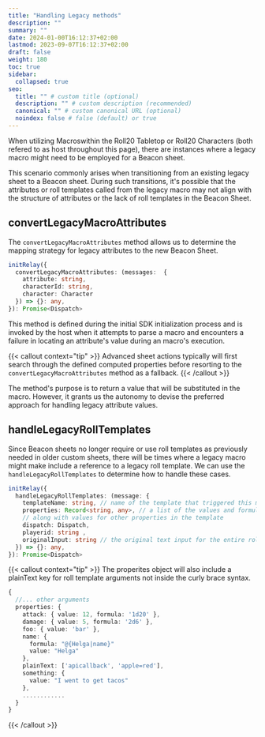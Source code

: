 ```yaml
---
title: "Handling Legacy methods"
description: ""
summary: ""
date: 2024-01-00T16:12:37+02:00
lastmod: 2023-09-07T16:12:37+02:00
draft: false
weight: 180
toc: true
sidebar:
  collapsed: true
seo:
  title: "" # custom title (optional)
  description: "" # custom description (recommended)
  canonical: "" # custom canonical URL (optional)
  noindex: false # false (default) or true
---
```


When utilizing Macroswithin the Roll20 Tabletop or Roll20 Characters (both refered to as host throughout this page), there are instances where a legacy macro might need to be employed for a Beacon sheet.

This scenario commonly arises when transitioning from an existing legacy sheet to a Beacon sheet. During such transitions, it's possible that the attributes or roll templates called from the legacy macro may not align with the structure of attributes or the lack of roll templates in the Beacon Sheet.

## convertLegacyMacroAttributes

The `convertLegacyMacroAttributes` method allows us to determine the mapping strategy for legacy attributes to the new Beacon Sheet.

```typescript
initRelay({
  convertLegacyMacroAttributes: (messages:  {
    attribute: string,
    characterId: string,
    character: Character
  }) => {}: any,
}): Promise<Dispatch>
``` 

This method is defined during the initial SDK initialization process and is invoked by the host when it attempts to parse a macro and encounters a failure in locating an attribute's value during an macro's execution.

{{< callout context="tip" >}}
Advanced sheet actions typically will first search through the defined computed properties before resorting to the `convertLegacyMacroAttributes` method as a fallback.
{{< /callout >}}

The method's purpose is to return a value that will be substituted in the macro. However, it grants us the autonomy to devise the preferred approach for handling legacy attribute values.

## handleLegacyRollTemplates

Since Beacon sheets no longer require or use roll templates as previously needed in older custom sheets, there will be times where a legacy macro might make include a reference to a legacy roll template. We can use the `handleLegacyRollTemplates` to determine how to handle these cases.

```typescript
initRelay({
  handleLegacyRollTemplates: (message: { 
    templateName: string, // name of the template that triggered this method
    properties: Record<string, any>, // a list of the values and formulas for rolls and macro in the template
    // along with values for other properties in the template
    dispatch: Dispatch, 
    playerid: string ,
    originalInput: string // the original text input for the entire roll template string
  }) => {}: any,
}): Promise<Dispatch>
``` 

{{< callout context="tip" >}}
The properites object will also include a plainText key for roll template arguments not inside the curly brace syntax. 

```typescript
{
  //... other arguments
  properties: {
    attack: { value: 12, formula: '1d20' },
    damage: { value: 5, formula: '2d6' },
    foo: { value: 'bar' },
    name: {
      formula: "@{Helga|name}"
      value: "Helga"
    },
    plainText: ['apicallback', 'apple=red'],
    something: { 
      value: "I went to get tacos"
    },
    ............
  }
}
```
{{< /callout >}}